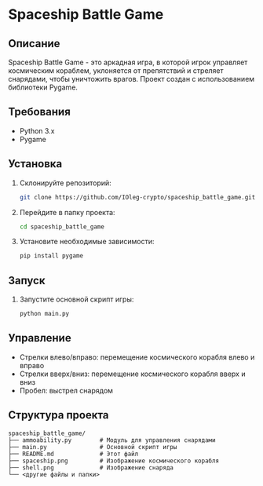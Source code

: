 # Spaceship Battle Game

## Описание

Spaceship Battle Game - это аркадная игра, в которой игрок управляет космическим кораблем, уклоняется от препятствий и стреляет снарядами, чтобы уничтожить врагов. Проект создан с использованием библиотеки Pygame.

## Требования

- Python 3.x
- Pygame

## Установка

1. Склонируйте репозиторий:
    ```sh
    git clone https://github.com/IOleg-crypto/spaceship_battle_game.git
    ```
2. Перейдите в папку проекта:
    ```sh
    cd spaceship_battle_game
    ```
3. Установите необходимые зависимости:
    ```sh
    pip install pygame
    ```

## Запуск

1. Запустите основной скрипт игры:
    ```sh
    python main.py
    ```

## Управление

- Стрелки влево/вправо: перемещение космического корабля влево и вправо
- Стрелки вверх/вниз: перемещение космического корабля вверх и вниз
- Пробел: выстрел снарядом

## Структура проекта

```plaintext
spaceship_battle_game/
├── ammoability.py        # Модуль для управления снарядами
├── main.py               # Основной скрипт игры
├── README.md             # Этот файл
├── spaceship.png         # Изображение космического корабля
├── shell.png             # Изображение снаряда
└── <другие файлы и папки>

